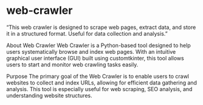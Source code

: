 # web-crawler
“This web crawler is designed to scrape web pages, extract data, and store it in a structured format. Useful for data collection and analysis.”

About
Web Crawler
Web Crawler is a Python-based tool designed to help users systematically browse and index web pages. With an intuitive graphical user interface (GUI) built using customtkinter, this tool allows users to start and monitor web crawling tasks easily.

Purpose
The primary goal of the Web Crawler is to enable users to crawl websites to collect and index URLs, allowing for efficient data gathering and analysis. This tool is especially useful for web scraping, SEO analysis, and understanding website structures.
